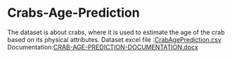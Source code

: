 # Crabs-Age-Prediction
The dataset is about crabs, where it is used to estimate the age of the crab based on its physical attributes.
Dataset excel file :[CrabAgePrediction.csv](https://github.com/Mennatullah-Shehab/Crabs-Age-Prediction/files/8754405/CrabAgePrediction.csv)
Documentation:[CRAB-AGE-PREDICTION-DOCUMENTATION.docx](https://github.com/Mennatullah-Shehab/Crabs-Age-Prediction/files/8754407/CRAB-AGE-PREDICTION-DOCUMENTATION.docx)
